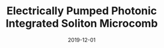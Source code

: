 ---
title: "Electrically Pumped Photonic Integrated Soliton Microcomb"
collection: publications
category: manuscripts
permalink: /publication/2019-12-01-Electrically-Pumped-Photonic-Integrated-Soliton-Microcomb
date: 2019-12-01
venue: '<i>Nature Communications</i>'
paperurl: 'http://www.nature.com/articles/s41467-019-08498-2'
citation: ' Arslan Raja,  Andrey Voloshin,  Hairun Guo,  Sofya Agafonova,  Junqiu Liu,  Alexander Gorodnitskiy,  Maxim Karpov,  Nikolay Pavlov,  Erwan Lucas,  Ramzil Galiev,  Artem Shitikov,  John Jost,  Michael Gorodetsky,  Tobias Kippenberg, <strong> Electrically Pumped Photonic Integrated Soliton Microcomb.</strong>  <i>Nature Communications</i>, 2019.'
---